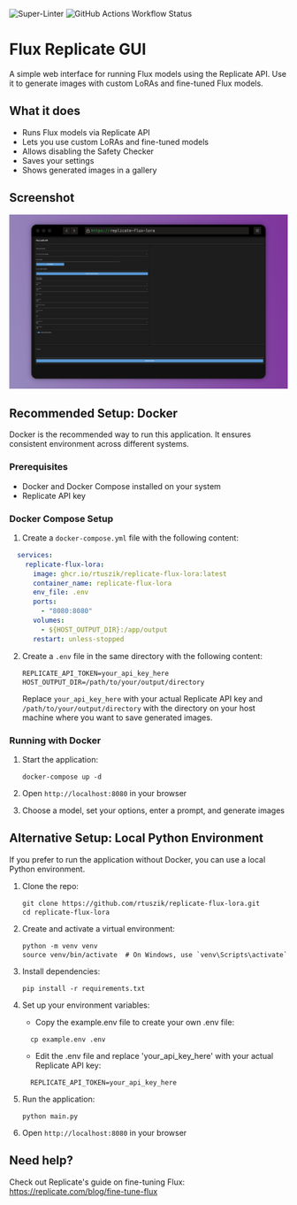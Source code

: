 ![Super-Linter](https://github.com/rtuszik/replicate-flux-lora/actions/workflows/super-linter.yml/badge.svg)
![GitHub Actions Workflow Status](https://img.shields.io/github/actions/workflow/status/rtuszik/replicate-flux-lora/docker-build-push.yml)


# Flux Replicate GUI
A simple web interface for running Flux models using the Replicate API. Use it to generate images with custom LoRAs and fine-tuned Flux models.

## What it does
- Runs Flux models via Replicate API
- Lets you use custom LoRAs and fine-tuned models
- Allows disabling the Safety Checker
- Saves your settings
- Shows generated images in a gallery

## Screenshot
![Screenshot](assets/screenshot_1.png)


## Recommended Setup: Docker
Docker is the recommended way to run this application. It ensures consistent environment across different systems.

### Prerequisites
- Docker and Docker Compose installed on your system
- Replicate API key

### Docker Compose Setup
1. Create a `docker-compose.yml` file with the following content:
```yaml
  services:
    replicate-flux-lora:
      image: ghcr.io/rtuszik/replicate-flux-lora:latest
      container_name: replicate-flux-lora
      env_file: .env
      ports:
        - "8080:8080"
      volumes:
        - ${HOST_OUTPUT_DIR}:/app/output
      restart: unless-stopped
```

2. Create a `.env` file in the same directory with the following content:
   ```
   REPLICATE_API_TOKEN=your_api_key_here
   HOST_OUTPUT_DIR=/path/to/your/output/directory
   ```
   Replace `your_api_key_here` with your actual Replicate API key and `/path/to/your/output/directory` with the directory on your host machine where you want to save generated images.

### Running with Docker
1. Start the application:
   ```
   docker-compose up -d
   ```

2. Open `http://localhost:8080` in your browser

3. Choose a model, set your options, enter a prompt, and generate images

## Alternative Setup: Local Python Environment
If you prefer to run the application without Docker, you can use a local Python environment.

1. Clone the repo:
   ```
   git clone https://github.com/rtuszik/replicate-flux-lora.git
   cd replicate-flux-lora
   ```

2. Create and activate a virtual environment:
   ```
   python -m venv venv
   source venv/bin/activate  # On Windows, use `venv\Scripts\activate`
   ```

3. Install dependencies:
   ```
   pip install -r requirements.txt
   ```

4. Set up your environment variables:
   - Copy the example.env file to create your own .env file:
   ```
     cp example.env .env
   ```
   - Edit the .env file and replace 'your_api_key_here' with your actual Replicate API key:
   ```
     REPLICATE_API_TOKEN=your_api_key_here
   ```

5. Run the application:
   ```
   python main.py
   ```

6. Open `http://localhost:8080` in your browser

## Need help?
Check out Replicate's guide on fine-tuning Flux:
https://replicate.com/blog/fine-tune-flux